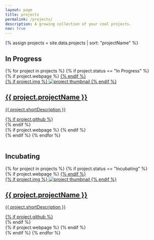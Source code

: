 ```yaml
---
layout: page
title: projects
permalink: /projects/
description: A growing collection of your cool projects.
nav: true
---
```


{% assign projects = site.data.projects | sort: "projectName" %}

## In Progress

<div class="projects grid">
  {% for project in projects %}
  {% if project.status == "In Progress" %}
  <div class="grid-item">
    {% if project.webpage %}
    <a href="{{ project.webpage | relative_url }}">
    {% endif %}
      <div class="card hoverable">
        {% if project.img %}
        <img src="{{ project.img | relative_url }}" alt="project thumbnail">
        {% endif %}
        <div class="card-body">
          <h2 class="card-title">{{ project.projectName }}</h2>
          <p class="card-text">{{ project.shortDescription }}</p>
          <div class="row ml-1 mr-1 p-0">
            {% if project.github %}
            <div class="github-icon">
              <div class="icon" data-toggle="tooltip" title="Code Repository">
                <a href="{{ project.github }}" target="_blank"><i class="fab fa-github gh-icon"></i></a>
              </div>
            </div>
            {% endif %}
          </div>
        </div>
      </div>
    {% if project.webpage %}
    </a>
    {% endif %}
  </div>
{% endif %}
{% endfor %}

</div>
<br>

## Incubating

<div class="projects grid">
  {% for project in projects %}
  {% if project.status == "Incubating" %}
  <div class="grid-item">
    {% if project.webpage %}
    <a href="{{ project.webpage | relative_url }}">
    {% endif %}
      <div class="card hoverable">
        {% if project.img %}
        <img src="{{ project.img | relative_url }}" alt="project thumbnail">
        {% endif %}
        <div class="card-body">
          <h2 class="card-title">{{ project.projectName }}</h2>
          <p class="card-text">{{ project.shortDescription }}</p>
          <div class="row ml-1 mr-1 p-0">
            {% if project.github %}
            <div class="github-icon">
              <div class="icon" data-toggle="tooltip" title="Code Repository">
                <a href="{{ project.github }}" target="_blank"><i class="fab fa-github gh-icon"></i></a>
              </div>
            </div>
            {% endif %}
          </div>
        </div>
      </div>
    {% if project.webpage %}
    </a>
    {% endif %}
  </div>
{% endif %}
{% endfor %}

</div>
